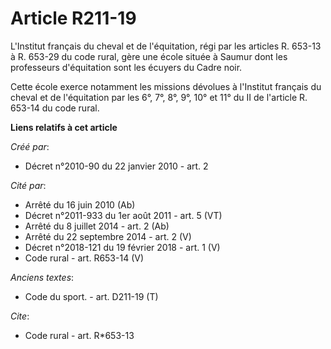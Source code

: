 # Article R211-19

L'Institut français du cheval et de l'équitation, régi par les articles R. 653-13 à R. 653-29 du code rural, gère une école
située à Saumur dont les professeurs d'équitation sont les écuyers du Cadre noir. 

Cette école exerce notamment les missions dévolues à l'Institut français du cheval et de l'équitation par les 6°, 7°, 8°, 9°,
10° et 11° du II de l'article R. 653-14 du code rural.

**Liens relatifs à cet article**

_Créé par_:

  - Décret n°2010-90 du 22 janvier 2010 - art. 2

_Cité par_:

  - Arrêté du 16 juin 2010 (Ab)
  - Décret n°2011-933 du 1er août 2011 - art. 5 (VT)
  - Arrêté du 8 juillet 2014 - art. 2 (Ab)
  - Arrêté du 22 septembre 2014 - art. 2 (V)
  - Décret n°2018-121 du 19 février 2018 - art. 1 (V)
  - Code rural - art. R653-14 (V)

_Anciens textes_:

  - Code du sport. - art. D211-19 (T)

_Cite_:

  - Code rural - art. R*653-13
